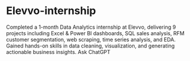 # Elevvo-internship
Completed a 1-month Data Analytics internship at Elevvo, delivering 9 projects including Excel &amp; Power BI dashboards, SQL sales analysis, RFM customer segmentation, web scraping, time series analysis, and EDA. Gained hands-on skills in data cleaning, visualization, and generating actionable business insights.          Ask ChatGPT
